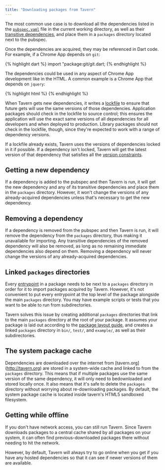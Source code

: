 ```yaml
---
title: "Downloading packages from Tavern"
---
```


The most common use case is to download all the dependencies listed in the
[`pubspec.yaml`](pubspec.html) file in the current working directory, as well as
their [transitive dependencies](glossary.html#transitive-dependency), and place
them in a `packages` directory located next to the pubspec.

Once the dependencies are acquired, they may be referenced in Dart code. For
example, if a Chrome App depends on `git`:

{% highlight dart %}
import "package:git/git.dart;
{% endhighlight %}

The dependencies could be used in any aspect of Chrome App development like in
the HTML. A common example is a Chrome App that depends on `jquery`:

{% highlight html %}
    <script src="packages/jquery/jquery.js"></script>
{% endhighlight %}

When Tavern gets new dependencies, it writes a
[lockfile](glossary.html#lockfile) to ensure that future gets will use the
same versions of those dependencies. Application packages should check in the
lockfile to source control; this ensures the application will use the exact same
versions of all dependencies for all developers and when deployed to production.
Library packages should not check in the lockfile, though, since they're
expected to work with a range of dependency versions.

If a lockfile already exists, Tavern uses the versions of dependencies
locked in it if possible. If a dependency isn't locked, Tavern will get the
latest version of that dependency that satisfies all the [version
constraints](glossary.html#version-constraint).

## Getting a new dependency

If a dependency is added to the pubspec and then Tavern is run, it will
get the new dependency and any of its transitive dependencies and place them in
the `packages` directory. However, it won't change the versions of any
already-acquired dependencies unless that's necessary to get the new
dependency.

## Removing a dependency

If a dependency is removed from the pubspec and then Tavern is run, it will
remove the dependency from the `packages` directory, thus making it
unavailable for importing. Any transitive dependencies of the removed dependency
will also be removed, as long as no remaining immediate dependencies also depend
on them. Removing a dependency will never change the versions of any
already-acquired dependencies.

## Linked `packages` directories

Every [entrypoint](glossary.html#entrypoint) in a package needs to be next to a
`packages` directory in order for it to import packages acquired by Tavern.
However, it's not convenient to put every entrypoint at the top level of the
package alongside the main `packages` directory. You may have example scripts or
tests that you want to be able to run from subdirectories.

Tavern solves this issue by creating additional `packages` directories
that link to the main `packages` directory at the root of your package. It
assumes your package is laid out according to the [package layout
guide](package-layout.html), and creates a linked `packages` directory in
`bin/`, `test/`, and `example/`, as well as their subdirectories.

## The system package cache

Dependencies are downloaded over the internet from [tavern.org]
(http://tavern.org) are stored in a system-wide cache and linked to from the
`packages` directory. This means that if multiple packages use the same version
of the same dependency, it will only need to bedownloaded and stored locally
once. It also means that it's safe to delete the `packages` directory without
worrying about re-downloading packages. By default, the system package cache is
located inside tavern's HTML5 sandboxed
filesystem.

## Getting while offline

If you don't have network access, you can still run Tavern. Since Tavern
downloads packages to a central cache shared by all packages on your system, it
can often find previous-downloaded packages there without needing to hit the
network.

However, by default, Tavern will always try to go online when you get if you
have any hosted dependencies so that it can see if newer versions of them are
available.